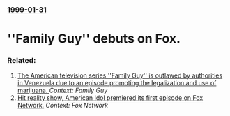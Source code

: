 ### [1999-01-31](/news/1999/01/31/index.md)

#  ''Family Guy'' debuts on Fox.




### Related:

1. [ The American television series ''Family Guy'' is outlawed by authorities in Venezuela due to an episode promoting the legalization and use of marijuana. ](/news/2009/09/27/the-american-television-series-family-guy-is-outlawed-by-authorities-in-venezuela-due-to-an-episode-promoting-the-legalization-and-use.md) _Context: Family Guy_
2. [ Hit reality show, American Idol premiered its first episode on Fox Network.](/news/2002/06/11/hit-reality-show-american-idol-premiered-its-first-episode-on-fox-network.md) _Context: Fox Network_
